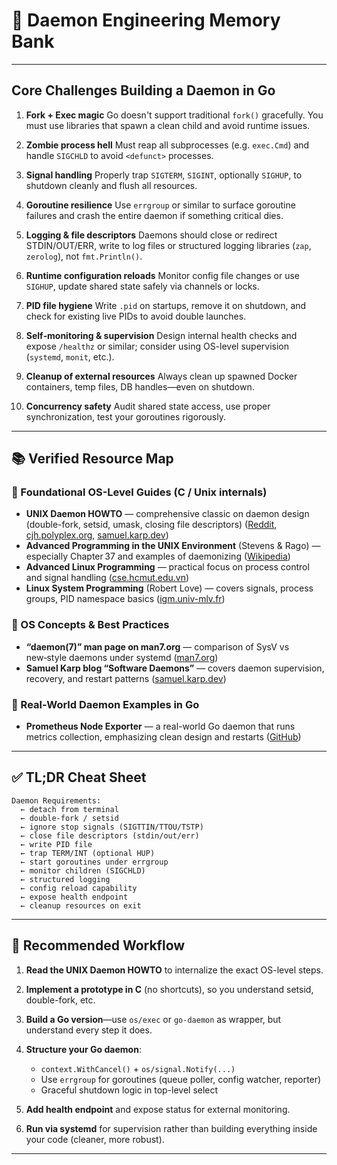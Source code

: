 
# 🧠 Daemon Engineering Memory Bank

---

## Core Challenges Building a Daemon in Go

1. **Fork + Exec magic**
   Go doesn't support traditional `fork()` gracefully. You must use libraries that spawn a clean child and avoid runtime issues.

2. **Zombie process hell**
   Must reap all subprocesses (e.g. `exec.Cmd`) and handle `SIGCHLD` to avoid `<defunct>` processes.

3. **Signal handling**
   Properly trap `SIGTERM`, `SIGINT`, optionally `SIGHUP`, to shutdown cleanly and flush all resources.

4. **Goroutine resilience**
   Use `errgroup` or similar to surface goroutine failures and crash the entire daemon if something critical dies.

5. **Logging & file descriptors**
   Daemons should close or redirect STDIN/OUT/ERR, write to log files or structured logging libraries (`zap`, `zerolog`), not `fmt.Println()`.

6. **Runtime configuration reloads**
   Monitor config file changes or use `SIGHUP`, update shared state safely via channels or locks.

7. **PID file hygiene**
   Write `.pid` on startups, remove it on shutdown, and check for existing live PIDs to avoid double launches.

8. **Self‑monitoring & supervision**
   Design internal health checks and expose `/healthz` or similar; consider using OS-level supervision (`systemd`, `monit`, etc.).

9. **Cleanup of external resources**
   Always clean up spawned Docker containers, temp files, DB handles—even on shutdown.

10. **Concurrency safety**
    Audit shared state access, use proper synchronization, test your goroutines rigorously.

---

## 📚 Verified Resource Map

### 📘 Foundational OS-Level Guides (C / Unix internals)

* **UNIX Daemon HOWTO** — comprehensive classic on daemon design (double-fork, setsid, umask, closing file descriptors) ([Reddit][1], [cjh.polyplex.org][2], [samuel.karp.dev][3])
* **Advanced Programming in the UNIX Environment** (Stevens & Rago) — especially Chapter 37 and examples of daemonizing ([Wikipedia][4])
* **Advanced Linux Programming** — practical focus on process control and signal handling ([cse.hcmut.edu.vn][5])
* **Linux System Programming** (Robert Love) — covers signals, process groups, PID namespace basics ([igm.univ-mlv.fr][6])

### 🧱 OS Concepts & Best Practices

* **“daemon(7)” man page on man7.org** — comparison of SysV vs new‑style daemons under systemd ([man7.org][7])
* **Samuel Karp blog “Software Daemons”** — covers daemon supervision, recovery, and restart patterns ([samuel.karp.dev][3])

### 🧰 Real-World Daemon Examples in Go

* **Prometheus Node Exporter** — a real-world Go daemon that runs metrics collection, emphasizing clean design and restarts ([GitHub][8])

---

## ✅ TL;DR Cheat Sheet

```text
Daemon Requirements:
  ← detach from terminal
  ← double-fork / setsid
  ← ignore stop signals (SIGTTIN/TTOU/TSTP)
  ← close file descriptors (stdin/out/err)
  ← write PID file
  ← trap TERM/INT (optional HUP)
  ← start goroutines under errgroup
  ← monitor children (SIGCHLD)
  ← structured logging
  ← config reload capability
  ← expose health endpoint
  ← cleanup resources on exit
```

---

## 🔧 Recommended Workflow

1. **Read the UNIX Daemon HOWTO** to internalize the exact OS-level steps.
2. **Implement a prototype in C** (no shortcuts), so you understand setsid, double-fork, etc.
3. **Build a Go version**—use `os/exec` or `go-daemon` as wrapper, but understand every step it does.
4. **Structure your Go daemon**:

   * `context.WithCancel()` + `os/signal.Notify(...)`
   * Use `errgroup` for goroutines (queue poller, config watcher, reporter)
   * Graceful shutdown logic in top-level select
5. **Add health endpoint** and expose status for external monitoring.
6. **Run via systemd** for supervision rather than building everything inside your code (cleaner, more robust).

---


[1]: https://www.reddit.com/r/rust/comments/l98jtb/cross_platform_daemonservice_library/?utm_source=chatgpt.com "Cross Platform Daemon/Service Library? : r/rust - Reddit"
[2]: https://cjh.polyplex.org/software/daemon.pdf?utm_source=chatgpt.com "[PDF] How To Write a UNIX Daemon"
[3]: https://samuel.karp.dev/blog/2019/11/software-daemons/?utm_source=chatgpt.com "Software Daemons - Samuel Karp"
[4]: https://en.wikipedia.org/wiki/Advanced_Programming_in_the_Unix_Environment?utm_source=chatgpt.com "Advanced Programming in the Unix Environment"
[5]: https://www.cse.hcmut.edu.vn/~hungnq/courses/nap/alp.pdf?utm_source=chatgpt.com "[PDF] Advanced Linux Programming"
[6]: https://igm.univ-mlv.fr/~yahya/progsys/linux.pdf?utm_source=chatgpt.com "[PDF] Linux System Programming - IGM"
[7]: https://man7.org/linux/man-pages/man7/daemon.7.html?utm_source=chatgpt.com "daemon(7) - Linux manual page - man7.org"
[8]: https://github.com/prometheus/node_exporter?utm_source=chatgpt.com "prometheus/node_exporter: Exporter for machine metrics - GitHub"
